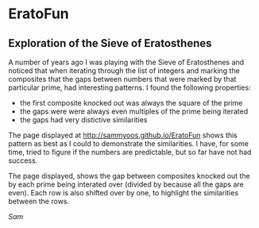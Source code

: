 EratoFun
========

Exploration of the Sieve of Eratosthenes
----------------------------------------


A number of years ago I was playing with the Sieve of Eratosthenes and 
noticed that when iterating through the list of integers and marking the
composites that the gaps between numbers that were marked by that particular
prime, had interesting patterns.  I found the following properties:
- the first composite knocked out was always the square of the prime
- the gaps were were always even multiples of the prime being iterated
- the gaps had very distictive similarities

The page displayed at http://sammyoos.github.io/EratoFun shows this pattern
as best as I could to demonstrate the similarities.  I have, for some time,
tried to figure if the numbers are predictable, but so far have not had success.

The page displayed, shows the gap between composites knocked out the by each 
prime being interated over (divided by because all the gaps are even).  Each
row is also shifted over by one, to highlight the similarities between the rows.

_Sam_
